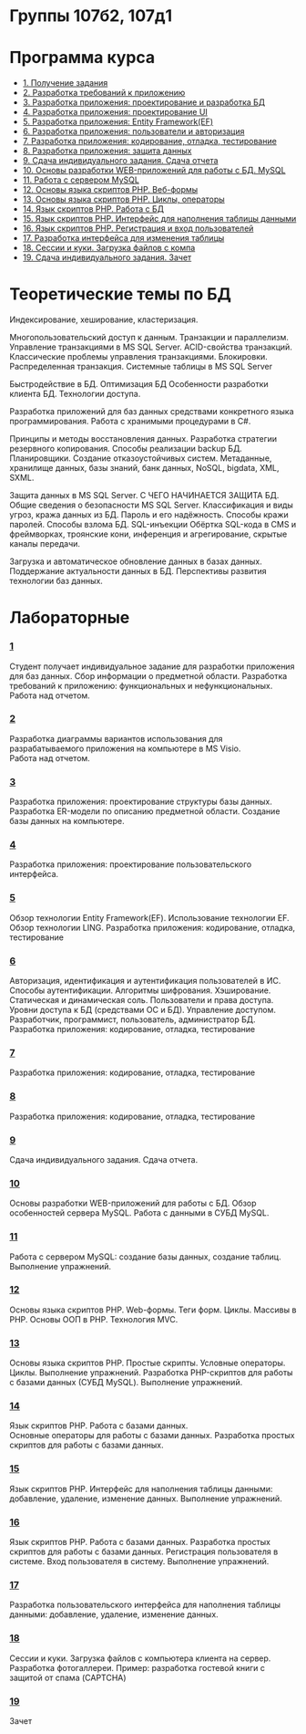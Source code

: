 # Группы 107б2, 107д1

# Программа курса
* [1. Получение задания]()
* [2. Разработка требований к приложению]()
* [3. Разработка приложения: проектирование и разработка БД ]()
* [4. Разработка приложения: проектирование UI]()
* [5. Разработка приложения: Entity Framework(EF)]()
* [6. Разработка приложения: пользователи и авторизация]()
* [7. Разработка приложения: кодирование, отладка, тестирование]()
* [8. Разработка приложения: защита данных]()
* [9. Сдача индивидуального задания. Сдача отчета]()
* [10. Основы разработки WEB-приложений для работы с БД. MySQL]() 
* [11. Работа с сервером MySQL]()
* [12. Основы языка скриптов PHP. Веб-формы]()
* [13. Основы языка скриптов PHP. Циклы, операторы]()
* [14. Язык скриптов PHP. Работа с БД]()
* [15. Язык скриптов PHP. Интерфейс для наполнения таблицы данными]()
* [16. Язык скриптов PHP. Регистрация и вход пользователей]()
* [17. Разработка интерфейса для изменения таблицы]()
* [18. Сессии и куки. Загрузка файлов с компа]()
* [19. Сдача индивидуального задания. Зачет]()

# Теоретические темы по БД 

Индексирование, хеширование, кластеризация.

Многопользовательский доступ к данным. Транзакции и параллелизм. 
Управление транзакциями в MS SQL Server. ACID-свойства транзакций. 
Классические проблемы управления транзакциями. Блокировки. Распределенная транзакция. 
Системные таблицы в MS SQL Server

Быстродействие в БД. Оптимизация БД
Особенности разработки клиента БД. Технологии доступа.

Разработка приложений для баз данных средствами конкретного языка программирования.
Работа с хранимыми процедурами в C#.

Принципы и методы восстановления данных. Разработка стратегии резервного копирования. Способы реализации backup БД. Планировщики. Создание отказоустойчивых систем.
Метаданные, хранилище данных, базы знаний, банк данных, NoSQL, bigdata, XML, SXML.

Защита данных в MS SQL Server. С ЧЕГО НАЧИНАЕТСЯ ЗАЩИТА БД. Общие сведения о безопасности MS SQL Server.
Классификация и виды угроз, кража данных из БД. Пароль и его надёжность. Способы кражи паролей. Способы взлома БД.
SQL-инъекции
Обёртка SQL-кода в CMS и фреймворках, троянские кони, инференция и агрегирование, скрытые каналы передачи.

Загрузка и автоматическое обновление данных в базах данных. Поддержание актуальности данных в БД. Перспективы развития технологии баз данных.



# Лабораторные 

### [1]()

Студент получает индивидуальное  задание для разработки приложения для баз данных. 
Сбор информации о предметной области. 
Разработка требований к приложению: функциональных и нефункциональных. 
Работа над отчетом.

### [2]()

Разработка  диаграммы вариантов  использования для разрабатываемого  приложения на компьютере в MS Visio.  
Работа над отчетом.

### [3]()

Разработка приложения: проектирование структуры базы данных. 
Разработка ER-модели по  описанию предметной области. 
Создание базы данных на компьютере.

### [4]()

Разработка приложения: проектирование пользовательского интерфейса. 

### [5]()

Обзор технологии Entity Framework(EF). Использование технологии EF. Обзор технологии LING.
Разработка приложения: кодирование, отладка, тестирование

### [6]()

Авторизация, идентификация и аутентификация пользователей в ИС. Способы аутентификации. 
Алгоритмы шифрования. Хэширование. Статическая и динамическая соль.
Пользователи и права доступа.
Уровни доступа к БД (средствами ОС и БД). Управление доступом. Разработчик, программист, пользователь, администратор БД.
Разработка приложения: кодирование, отладка, тестирование

### [7]()

Разработка приложения: кодирование, отладка, тестирование

### [8]()

Разработка приложения: кодирование, отладка, тестирование

### [9]()

Сдача индивидуального задания. Сдача отчета.

### [10]()

Основы разработки WEB-приложений для работы с БД. Обзор особенностей сервера MySQL. Работа с данными в СУБД MySQL. 

### [11]()

Работа с сервером MySQL: создание базы данных, создание таблиц.  Выполнение упражнений.

### [12]()

Основы языка скриптов PHP. Web-формы. Теги форм. Циклы. Массивы в PHP. Основы ООП в PHP. Технология MVC.

### [13]()

Основы языка скриптов PHP.
Простые скрипты. Условные операторы. Циклы. Выполнение упражнений.
Разработка PHP-скриптов для работы с базами данных (СУБД MySQL). 
Выполнение упражнений.

### [14]()

Язык скриптов PHP.
Работа с базами данных.  
Основные операторы для работы с базами данных.
Разработка простых скриптов для работы с базами данных.


### [15]()

Язык скриптов PHP.
Интерфейс для наполнения таблицы данными: добавление, удаление, изменение данных.
Выполнение упражнений.

### [16]()

Язык скриптов PHP.  Работа с базами данных. 
Разработка простых скриптов для работы с базами данных.
Регистрация пользователя в системе. Вход пользователя в систему. 
Выполнение упражнений.
  
### [17]()

Разработка  пользовательского интерфейса для наполнения таблицы данными: добавление, удаление, изменение данных.  
  
### [18]()

Сессии и куки. 
Загрузка файлов с компьютера клиента на сервер. 
Разработка фотогаллереи. 
Пример: разработка гостевой книги с защитой от спама (CAPTCHA)

### [19]()

Зачет

